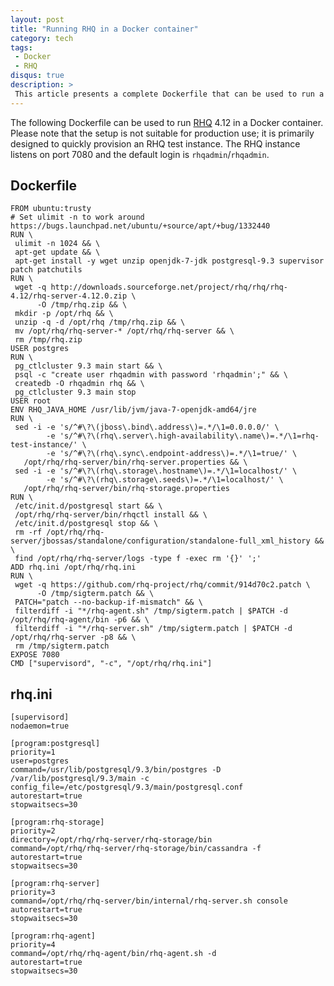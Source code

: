 ```yaml
---
layout: post
title: "Running RHQ in a Docker container"
category: tech
tags:
 - Docker
 - RHQ
disqus: true
description: >
 This article presents a complete Dockerfile that can be used to run a test instance of RHQ in a Docker container.
---
```


The following Dockerfile can be used to run [RHQ](http://rhq.jboss.org) 4.12 in a Docker container.
Please note that the setup is not suitable for production use; it is primarily designed to quickly
provision an RHQ test instance. The RHQ instance listens on port 7080 and the default login is
`rhqadmin`/`rhqadmin`.

## Dockerfile

    FROM ubuntu:trusty
    # Set ulimit -n to work around https://bugs.launchpad.net/ubuntu/+source/apt/+bug/1332440
    RUN \
     ulimit -n 1024 && \
     apt-get update && \
     apt-get install -y wget unzip openjdk-7-jdk postgresql-9.3 supervisor patch patchutils
    RUN \
     wget -q http://downloads.sourceforge.net/project/rhq/rhq/rhq-4.12/rhq-server-4.12.0.zip \
          -O /tmp/rhq.zip && \
     mkdir -p /opt/rhq && \
     unzip -q -d /opt/rhq /tmp/rhq.zip && \
     mv /opt/rhq/rhq-server-* /opt/rhq/rhq-server && \
     rm /tmp/rhq.zip
    USER postgres
    RUN \
     pg_ctlcluster 9.3 main start && \
     psql -c "create user rhqadmin with password 'rhqadmin';" && \
     createdb -O rhqadmin rhq && \
     pg_ctlcluster 9.3 main stop
    USER root
    ENV RHQ_JAVA_HOME /usr/lib/jvm/java-7-openjdk-amd64/jre
    RUN \
     sed -i -e 's/^#\?\(jboss\.bind\.address\)=.*/\1=0.0.0.0/' \
            -e 's/^#\?\(rhq\.server\.high-availability\.name\)=.*/\1=rhq-test-instance/' \
            -e 's/^#\?\(rhq\.sync\.endpoint-address\)=.*/\1=true/' \
       /opt/rhq/rhq-server/bin/rhq-server.properties && \
     sed -i -e 's/^#\?\(rhq\.storage\.hostname\)=.*/\1=localhost/' \
            -e 's/^#\?\(rhq\.storage\.seeds\)=.*/\1=localhost/' \
       /opt/rhq/rhq-server/bin/rhq-storage.properties
    RUN \
     /etc/init.d/postgresql start && \
     /opt/rhq/rhq-server/bin/rhqctl install && \
     /etc/init.d/postgresql stop && \
     rm -rf /opt/rhq/rhq-server/jbossas/standalone/configuration/standalone-full_xml_history && \
     find /opt/rhq/rhq-server/logs -type f -exec rm '{}' ';'
    ADD rhq.ini /opt/rhq/rhq.ini
    RUN \
     wget -q https://github.com/rhq-project/rhq/commit/914d70c2.patch \
          -O /tmp/sigterm.patch && \
     PATCH="patch --no-backup-if-mismatch" && \
     filterdiff -i "*/rhq-agent.sh" /tmp/sigterm.patch | $PATCH -d /opt/rhq/rhq-agent/bin -p6 && \
     filterdiff -i "*/rhq-server.sh" /tmp/sigterm.patch | $PATCH -d /opt/rhq/rhq-server -p8 && \
     rm /tmp/sigterm.patch
    EXPOSE 7080
    CMD ["supervisord", "-c", "/opt/rhq/rhq.ini"]

## rhq.ini

    [supervisord]
    nodaemon=true
    
    [program:postgresql]
    priority=1
    user=postgres
    command=/usr/lib/postgresql/9.3/bin/postgres -D /var/lib/postgresql/9.3/main -c config_file=/etc/postgresql/9.3/main/postgresql.conf
    autorestart=true
    stopwaitsecs=30
    
    [program:rhq-storage]
    priority=2
    directory=/opt/rhq/rhq-server/rhq-storage/bin
    command=/opt/rhq/rhq-server/rhq-storage/bin/cassandra -f
    autorestart=true
    stopwaitsecs=30
    
    [program:rhq-server]
    priority=3
    command=/opt/rhq/rhq-server/bin/internal/rhq-server.sh console
    autorestart=true
    stopwaitsecs=30
    
    [program:rhq-agent]
    priority=4
    command=/opt/rhq/rhq-agent/bin/rhq-agent.sh -d
    autorestart=true
    stopwaitsecs=30
